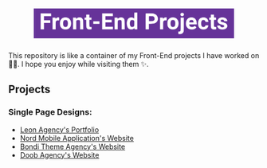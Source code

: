 <h1 align='center'>
    <img src='./logo.svg' height='60px'>
</h1>

This repository is like a container of my Front-End projects I have worked on 👨‍💻. I hope you enjoy while visiting them ✨.

## Projects

### Single Page Designs:
* [Leon Agency's Portfolio](https://github.com/mohammad-jarabah/Leon-Agency-Portfolio)
* [Nord Mobile Application's Website](https://github.com/mohammad-jarabah/Nord-Mobile-Application-Website)
* [Bondi Theme Agency's Website](https://github.com/mohammad-jarabah/Bondi-Theme-Agency-Website)
* [Doob Agency's Website](https://github.com/mohammad-jarabah/Doob-Agency-Website)
